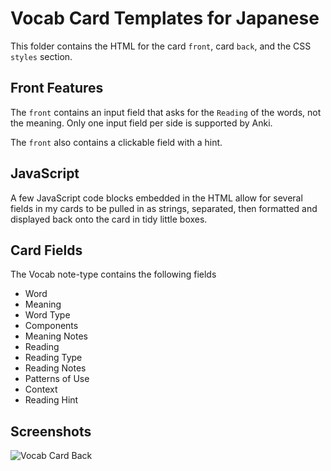 # Vocab Card Templates for Japanese

This folder contains the HTML for the card `front`, card `back`, and the CSS `styles` section. 

## Front Features
The `front` contains an input field that asks for the `Reading` of the words, not the meaning. Only one input field per side is supported by Anki. 

The `front` also contains a clickable field with a hint.

## JavaScript
A few JavaScript code blocks embedded in the HTML allow for several fields in my cards to be pulled in as strings, separated, then formatted and displayed back onto the card in tidy little boxes.

## Card Fields
The Vocab note-type contains the following fields
- Word
- Meaning
- Word Type
- Components
- Meaning Notes
- Reading
- Reading Type
- Reading Notes
- Patterns of Use
- Context
- Reading Hint

## Screenshots
![Vocab Card Back](https://github.com/user-attachments/assets/a7e7045f-3986-4d8d-a5e5-e3669e5e4703)

